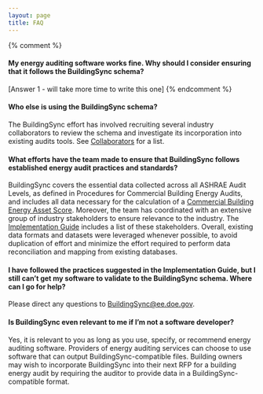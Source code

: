 ```yaml
---
layout: page
title: FAQ
---
```


{% comment %} 
#### My energy auditing software works fine. Why should I consider ensuring that it follows the BuildingSync schema?
[Answer 1 - will take more time to write this one]
{% endcomment %} 

#### Who else is using the BuildingSync schema?
The BuildingSync effort has involved recruiting several industry 
collaborators to review the schema and investigate its incorporation 
into existing audits tools. See [Collaborators](/about/collaborators) 
for a list.

#### What efforts have the team made to ensure that BuildingSync follows established energy audit practices and standards?
BuildingSync covers the essential data collected across all ASHRAE Audit 
Levels, as defined in Procedures for Commercial Building Energy Audits, 
and includes all data necessary for the calculation of a 
[Commercial Building Energy Asset Score](http://energy.gov/eere/buildings/building-energy-asset-score). 
Moreover, the team has coordinated with an extensive group of industry
stakeholders to ensure relevance to the industry. The 
[Implementation Guide](/documents/BuildingSync%20v1.0-legacy%20Implementation%20Guide.pdf) 
includes a list of these stakeholders. Overall, existing data formats 
and datasets were leveraged whenever possible, to avoid duplication of 
effort and minimize the effort required to perform data reconciliation 
and mapping from existing databases.

#### I have followed the practices suggested in the Implementation Guide, but I still can’t get my software to validate to the BuildingSync schema. Where can I go for help?
Please direct any questions to 
[BuildingSync@ee.doe.gov](mailto:BuildingSync@ee.doe.gov).

#### Is BuildingSync even relevant to me if I’m not a software developer?
Yes, it is relevant to you as long as you use, specify, or recommend 
energy auditing software. Providers of energy auditing services can 
choose to use software that can output BuildingSync-compatible files. 
Building owners may wish to incorporate BuildingSync into their next 
RFP for a building energy audit by requiring the auditor to provide data 
in a BuildingSync-compatible format.
